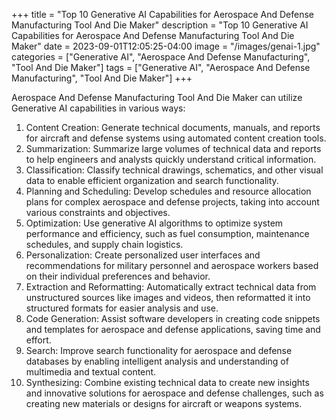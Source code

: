 +++
title = "Top 10 Generative AI Capabilities for Aerospace And Defense Manufacturing Tool And Die Maker"
description = "Top 10 Generative AI Capabilities for Aerospace And Defense Manufacturing Tool And Die Maker"
date = 2023-09-01T12:05:25-04:00
image = "/images/genai-1.jpg"
categories = ["Generative AI", "Aerospace And Defense Manufacturing", "Tool And Die Maker"]
tags = ["Generative AI", "Aerospace And Defense Manufacturing", "Tool And Die Maker"]
+++

Aerospace And Defense Manufacturing Tool And Die Maker can utilize Generative AI capabilities in various ways:

1. Content Creation: Generate technical documents, manuals, and reports for aircraft and defense systems using automated content creation tools.
2. Summarization: Summarize large volumes of technical data and reports to help engineers and analysts quickly understand critical information.
3. Classification: Classify technical drawings, schematics, and other visual data to enable efficient organization and search functionality.
4. Planning and Scheduling: Develop schedules and resource allocation plans for complex aerospace and defense projects, taking into account various constraints and objectives.
5. Optimization: Use generative AI algorithms to optimize system performance and efficiency, such as fuel consumption, maintenance schedules, and supply chain logistics.
6. Personalization: Create personalized user interfaces and recommendations for military personnel and aerospace workers based on their individual preferences and behavior.
7. Extraction and Reformatting: Automatically extract technical data from unstructured sources like images and videos, then reformatted it into structured formats for easier analysis and use.
8. Code Generation: Assist software developers in creating code snippets and templates for aerospace and defense applications, saving time and effort.
9. Search: Improve search functionality for aerospace and defense databases by enabling intelligent analysis and understanding of multimedia and textual content.
10. Synthesizing: Combine existing technical data to create new insights and innovative solutions for aerospace and defense challenges, such as creating new materials or designs for aircraft or weapons systems.
